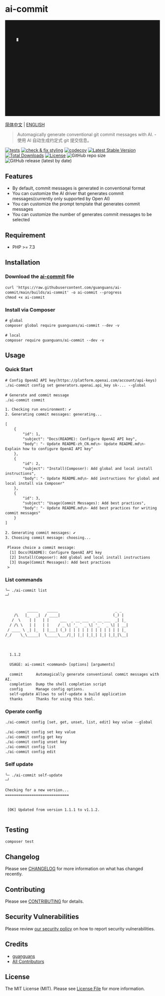 # ai-commit

![](docs/ai-commit.gif)

[简体中文](README-zh_CN.md) | [ENGLISH](README.md)

> Automagically generate conventional git commit messages with AI. - 使用 AI 自动生成约定式 git 提交信息。

[![tests](https://github.com/guanguans/ai-commit/workflows/tests/badge.svg)](https://github.com/guanguans/ai-commit/actions)
[![check & fix styling](https://github.com/guanguans/ai-commit/actions/workflows/php-cs-fixer.yml/badge.svg)](https://github.com/guanguans/ai-commit/actions)
[![codecov](https://codecov.io/gh/guanguans/ai-commit/branch/main/graph/badge.svg?token=URGFAWS6S4)](https://codecov.io/gh/guanguans/ai-commit)
[![Latest Stable Version](https://poser.pugx.org/guanguans/ai-commit/v)](//packagist.org/packages/guanguans/ai-commit)
[![Total Downloads](https://poser.pugx.org/guanguans/ai-commit/downloads)](//packagist.org/packages/guanguans/ai-commit)
[![License](https://poser.pugx.org/guanguans/ai-commit/license)](//packagist.org/packages/guanguans/ai-commit)
![GitHub repo size](https://img.shields.io/github/repo-size/guanguans/ai-commit)
![GitHub release (latest by date)](https://img.shields.io/github/v/release/guanguans/ai-commit)

## Features

* By default, commit messages is generated in conventional format
* You can customize the AI driver that generates commit messages(currently only supported by Open AI)
* You can customize the prompt template that generates commit messages
* You can customize the number of generates commit messages to be selected

## Requirement

* PHP >= 7.3

## Installation

### Download the [ai-commit](./builds/ai-commit) file

```shell
curl 'https://raw.githubusercontent.com/guanguans/ai-commit/main/builds/ai-commit' -o ai-commit --progress
chmod +x ai-commit
```

### Install via Composer

```shell
# global
composer global require guanguans/ai-commit --dev -v

# local
composer require guanguans/ai-commit --dev -v
```

## Usage

### Quick Start

```shell
# Config OpenAI API key(https://platform.openai.com/account/api-keys)
./ai-commit config set generators.openai.api_key sk-... --global

# Generate and commit message
./ai-commit commit
```

```shell
1. Checking run environment: ✔
2. Generating commit messages: generating...

[
    {
        "id": 1,
        "subject": "Docs(README): Configure OpenAI API key",
        "body": "- Update README-zh_CN.md\n- Update README.md\n- Explain how to configure OpenAI API key"
    },
    {
        "id": 2,
        "subject": "Install(Composer): Add global and local install instructions",
        "body": "- Update README.md\n- Add instructions for global and local install via Composer"
    },
    {
        "id": 3,
        "subject": "Usage(Commit Messages): Add best practices",
        "body": "- Update README.md\n- Add best practices for writing commit messages"
    }
]

2. Generating commit messages: ✔
3. Choosing commit message: choosing...

 Please choice a commit message:
  [1] Docs(README): Configure OpenAI API key
  [2] Install(Composer): Add global and local install instructions
  [3] Usage(Commit Messages): Add best practices
 > 
```

### List commands

```shell
╰─ ./ai-commit list                                                                     ─╯

  
          _____    _____                          _ _   
    /\   |_   _|  / ____|                        (_) |  
   /  \    | |   | |     ___  _ __ ___  _ __ ___  _| |_ 
  / /\ \   | |   | |    / _ \| '_ ` _ \| '_ ` _ \| | __|
 / ____ \ _| |_  | |___| (_) | | | | | | | | | | | | |_ 
/_/    \_\_____|  \_____\___/|_| |_| |_|_| |_| |_|_|\__|
                                                        
                                                        

  1.1.2

  USAGE: ai-commit <command> [options] [arguments]

  commit      Automagically generate conventional commit messages with AI.
  completion  Dump the shell completion script
  config      Manage config options.
  self-update Allows to self-update a build application
  thanks      Thanks for using this tool.
```

### Operate config

```shell
./ai-commit config [set, get, unset, list, edit] key value --global

./ai-commit config set key value
./ai-commit config get key
./ai-commit config unset key
./ai-commit config list
./ai-commit config edit
```

### Self update

```shell
╰─ ./ai-commit self-update                                                              ─╯

Checking for a new version...
=============================

                                                                                           
 [OK] Updated from version 1.1.1 to v1.1.2.                                                
                                                                                           
```

## Testing

```shell
composer test
```

## Changelog

Please see [CHANGELOG](CHANGELOG.md) for more information on what has changed recently.

## Contributing

Please see [CONTRIBUTING](.github/CONTRIBUTING.md) for details.

## Security Vulnerabilities

Please review [our security policy](../../security/policy) on how to report security vulnerabilities.

## Credits

* [guanguans](https://github.com/guanguans)
* [All Contributors](../../contributors)

## License

The MIT License (MIT). Please see [License File](LICENSE) for more information.
